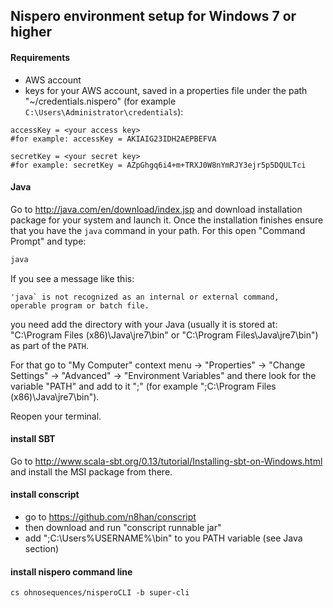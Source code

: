 ## Nispero environment setup for Windows 7 or higher

#### Requirements

* AWS account
* keys for your AWS account, saved in a properties file under the path "~/credentials.nispero" (for example `C:\Users\Administrator\credentials`):

```
accessKey = <your access key>
#for example: accessKey = AKIAIG23IDH2AEPBEFVA

secretKey = <your secret key>
#for example: secretKey = AZpGhgq6i4+m+TRXJ0W8nYmRJY3ejr5p5DQULTci
```

#### Java

Go to http://java.com/en/download/index.jsp and download installation package for your system and launch it. Once the installation finishes ensure that you have the `java` command in your path. For this open "Command Prompt" and type:

```bash
java
```

If you see a message like this:

```
'java` is not recognized as an internal or external command,
operable program or batch file.
```

you need add the directory with your Java (usually it is stored at: "C:\Program Files (x86)\Java\jre7\bin" or "C:\Program Files\Java\jre7\bin") as part of the `PATH`.

For that go to "My Computer" context menu -> "Properties" -> "Change Settings" -> "Advanced" -> "Environment Variables" and there look for the variable "PATH" and add to it ";<path to java>" (for example ";C:\Program Files (x86)\Java\jre7\bin").

Reopen your terminal.

#### install SBT

Go to http://www.scala-sbt.org/0.13/tutorial/Installing-sbt-on-Windows.html and install the MSI package from there.

#### install conscript

* go to https://github.com/n8han/conscript 
* then download and run "conscript runnable jar"
* add ";C:\Users\%USERNAME%\bin" to you PATH variable (see Java section)

#### install nispero command line

```
cs ohnosequences/nisperoCLI -b super-cli
```


